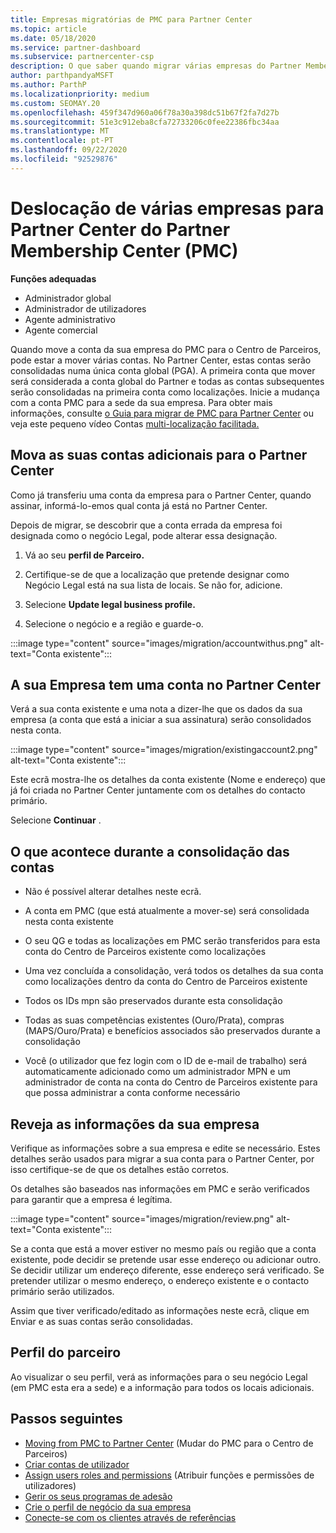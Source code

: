 ```yaml
---
title: Empresas migratórias de PMC para Partner Center
ms.topic: article
ms.date: 05/18/2020
ms.service: partner-dashboard
ms.subservice: partnercenter-csp
description: O que saber quando migrar várias empresas do Partner Membership Center (PMC) para Partner Center e consolidá-las numa conta global de Parceiros.
author: parthpandyaMSFT
ms.author: ParthP
ms.localizationpriority: medium
ms.custom: SEOMAY.20
ms.openlocfilehash: 459f347d960a06f78a30a398dc51b67f2fa7d27b
ms.sourcegitcommit: 51e3c912eba8cfa72733206c0fee22386fbc34aa
ms.translationtype: MT
ms.contentlocale: pt-PT
ms.lasthandoff: 09/22/2020
ms.locfileid: "92529876"
---
```

# <a name="moving-multiple-companies-to-partner-center-from-partner-membership-center-pmc"></a>Deslocação de várias empresas para Partner Center do Partner Membership Center (PMC)

**Funções adequadas**

- Administrador global
- Administrador de utilizadores
- Agente administrativo
- Agente comercial

Quando move a conta da sua empresa do PMC para o Centro de Parceiros, pode estar a mover várias contas. No Partner Center, estas contas serão consolidadas numa única conta global (PGA). A primeira conta que mover será considerada a conta global do Partner e todas as contas subsequentes serão consolidadas na primeira conta como localizações. Inicie a mudança com a conta PMC para a sede da sua empresa. Para obter mais informações, consulte [o Guia para migrar de PMC para Partner Center](guide-to-migration.md) ou veja este pequeno vídeo Contas [multi-localização facilitada.](https://vimeo.com/290335248)

## <a name="move-your-additional-accounts-into-partner-center"></a>Mova as suas contas adicionais para o Partner Center

Como já transferiu uma conta da empresa para o Partner Center, quando assinar, informá-lo-emos qual conta já está no Partner Center.

Depois de migrar, se descobrir que a conta errada da empresa foi designada como o negócio Legal, pode alterar essa designação.

1. Vá ao seu **perfil de Parceiro.**

2. Certifique-se de que a localização que pretende designar como Negócio Legal está na sua lista de locais. Se não for, adicione.

3. Selecione **Update legal business profile.**

4. Selecione o negócio e a região e guarde-o.

:::image type="content" source="images/migration/accountwithus.png" alt-text="Conta existente":::

## <a name="your-company-has-an-account-in-partner-center"></a>A sua Empresa tem uma conta no Partner Center

Verá a sua conta existente e uma nota a dizer-lhe que os dados da sua empresa (a conta que está a iniciar a sua assinatura) serão consolidados nesta conta.

:::image type="content" source="images/migration/existingaccount2.png" alt-text="Conta existente":::

Este ecrã mostra-lhe os detalhes da conta existente (Nome e endereço) que já foi criada no Partner Center juntamente com os detalhes do contacto primário.

Selecione **Continuar** .

## <a name="what-happens-during-consolidation-of-accounts"></a>O que acontece durante a consolidação das contas

- Não é possível alterar detalhes neste ecrã.

- A conta em PMC (que está atualmente a mover-se) será consolidada nesta conta existente

- O seu QG e todas as localizações em PMC serão transferidos para esta conta do Centro de Parceiros existente como localizações

- Uma vez concluída a consolidação, verá todos os detalhes da sua conta como localizações dentro da conta do Centro de Parceiros existente

- Todos os IDs mpn são preservados durante esta consolidação

- Todas as suas competências existentes (Ouro/Prata), compras (MAPS/Ouro/Prata) e benefícios associados são preservados durante a consolidação

- Você (o utilizador que fez login com o ID de e-mail de trabalho) será automaticamente adicionado como um administrador MPN e um administrador de conta na conta do Centro de Parceiros existente para que possa administrar a conta conforme necessário

## <a name="review-your-company-information"></a>Reveja as informações da sua empresa

Verifique as informações sobre a sua empresa e edite se necessário.  Estes detalhes serão usados para migrar a sua conta para o Partner Center, por isso certifique-se de que os detalhes estão corretos.

Os detalhes são baseados nas informações em PMC e serão verificados para garantir que a empresa é legítima.


:::image type="content" source="images/migration/review.png" alt-text="Conta existente":::

Se a conta que está a mover estiver no mesmo país ou região que a conta existente, pode decidir se pretende usar esse endereço ou adicionar outro. Se decidir utilizar um endereço diferente, esse endereço será verificado. Se pretender utilizar o mesmo endereço, o endereço existente e o contacto primário serão utilizados.

Assim que tiver verificado/editado as informações neste ecrã, clique em Enviar e as suas contas serão consolidadas.

## <a name="partner-profile"></a>Perfil do parceiro

Ao visualizar o seu perfil, verá as informações para o seu negócio Legal (em PMC esta era a sede) e a informação para todos os locais adicionais.

## <a name="next-steps"></a>Passos seguintes

- [Moving from PMC to Partner Center](move-pmc-pc-map.md) (Mudar do PMC para o Centro de Parceiros)
- [Criar contas de utilizador](create-user-accounts-and-set-permissions.md)
- [Assign users roles and permissions](permissions-overview.md) (Atribuir funções e permissões de utilizadores)
- [Gerir os seus programas de adesão](renew-mpn-offers.md)
- [Crie o perfil de negócio da sua empresa](create-a-marketing-profile.md)
- [Conecte-se com os clientes através de referências](manage-leads.md)

